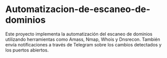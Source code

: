 # Automatizacion-de-escaneo-de-dominios
Este proyecto implementa la automatización del escaneo de dominios utilizando herramientas como Amass, Nmap, Whois y Dnsrecon. También envía notificaciones a través de Telegram sobre los cambios detectados y los puertos abiertos.

